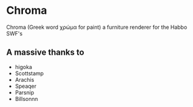 # Chroma
Chroma (Greek word χρώμα for paint) a furniture renderer for the Habbo SWF's

## A massive thanks to

- higoka
- Scottstamp
- Arachis
- Speaqer
- Parsnip
- Billsonnn
